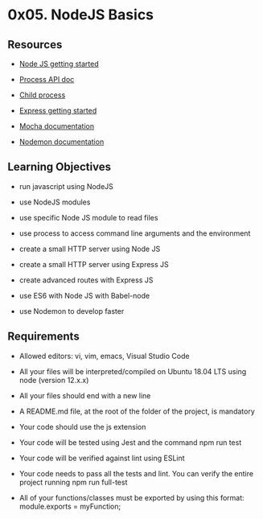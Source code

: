 # 0x05. NodeJS Basics

## Resources  
- [Node JS getting
  started](https://intranet.alxswe.com/rltoken/DsbbpVM05J3r6rd_2u8mPw)  

- [Process API doc](https://intranet.alxswe.com/rltoken/Wt69QV2xygB4GEqob26AjQ)  

- [Child process](https://intranet.alxswe.com/rltoken/IS4y9rRCblX71W_oeXpymw)  

- [Express getting 
started](https://intranet.alxswe.com/rltoken/XsfrhG9NRLuuaTpVZlZv_g)  

- [Mocha
documentation](https://intranet.alxswe.com/rltoken/EBGDj1FwLrK_y4kgxp8hfg)  

- [Nodemon
documentation](https://intranet.alxswe.com/rltoken/vnDSbLsicMDdxcf5YUSXIg)  


## Learning Objectives
- run javascript using NodeJS  
- use NodeJS modules  
- use specific Node JS module to read files  

- use process to access command line arguments and the environment  
- create a small HTTP server using Node JS  
- create a small HTTP server using Express JS  
- create advanced routes with Express JS  
- use ES6 with Node JS with Babel-node  
- use Nodemon to develop faster    

## Requirements  
- Allowed editors: vi, vim, emacs, Visual Studio Code  

- All your files will be interpreted/compiled on Ubuntu 18.04 LTS using node (version 12.x.x)  

- All your files should end with a new line  

- A README.md file, at the root of the folder of the project, is mandatory  

- Your code should use the js extension  

- Your code will be tested using Jest and the command npm run test  

- Your code will be verified against lint using ESLint  

- Your code needs to pass all the tests and lint. You can verify the entire project running npm run full-test  

- All of your functions/classes must be exported by using this format: module.exports = myFunction;  

